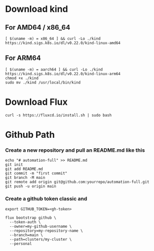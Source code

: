 # Download kind

## For AMD64 / x86_64

```
[ $(uname -m) = x86_64 ] && curl -Lo ./kind https://kind.sigs.k8s.io/dl/v0.22.0/kind-linux-amd64
```

## For ARM64

```
[ $(uname -m) = aarch64 ] && curl -Lo ./kind https://kind.sigs.k8s.io/dl/v0.22.0/kind-linux-arm64
chmod +x ./kind
sudo mv ./kind /usr/local/bin/kind
```

# Download Flux

```
curl -s https://fluxcd.io/install.sh | sudo bash
```

# Github Path

### Create a new repository and pull an README.md like this

```
echo "# automation-full" >> README.md
git init
git add README.md
git commit -m "first commit"
git branch -M main
git remote add origin git@github.com:yourrepo/automation-full.git
git push -u origin main

```

### Create a github token classic and 

```
export GITHUB_TOKEN=<gh-token>

flux bootstrap github \
  --token-auth \
  --owner=my-github-username \
  --repository=my-repository-name \
  --branch=main \
  --path=clusters/my-cluster \
  --personal
```


